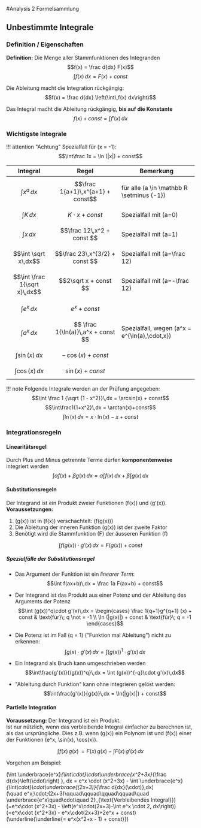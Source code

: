 #Analysis 2 Formelsammlung

## Unbestimmte Integrale

### Definition / Eigenschaften
**Definition:** Die Menge aller Stammfunktionen des Integranden
$$f(x) = \frac d{dx} F(x)$$
$$\int f(x)\,dx = F(x) + const$$

Die Ableitung macht die Integration rückgängig:
$$f(x) = \frac d{dx} \left(\int\,f(x) dx\right)$$

Das Integral macht die Ableitung rückgängig, **bis auf die Konstante**
$$f(x) + const = \int f'(x)\,dx$$

### Wichtigste Integrale

!!! attention "Achtung"
    Spezialfall für \(x = -1\):
    $$\int\frac 1x = \ln (|x|) + const$$

Integral  |  Regel | Bemerkung 
--|---|--
 $$\int x^a\,dx$$ | $$\frac 1{a+1}\,x^{a+1} + const$$ | für alle \(a \in \mathbb R \setminus \{-1\}\)
  $$\int K\,dx$$ | $$K \cdot x + const $$  |  Spezialfall mit \(a=0\)
  $$\int x\,dx$$ | $$\frac 12\,x^2 + const $$  |  Spezialfall mit \(a=1\)
  $$\int \sqrt x\,dx$$ | $$\frac 23\,x^{3/2} + const $$ | Spezialfall mit \(a=\frac 12\)
  $$\int \frac 1{\sqrt x}\,dx$$ | $$2\sqrt x + const $$ | Spezialfall mit \(a=-\frac 12\) 
  $$\int e^x\,dx$$ | $$ e^x + const $$ |  
  $$\int a^x\,dx$$ | $$ \frac 1{\ln(a)}\,a^x + const $$ | Spezialfall, wegen \(a^x = e^{\ln(a)\,\cdot\,x}\)  
  $$\int \sin (x)\,dx$$ | $$ -\,\cos (x) + const $$ |  
  $$\int \cos (x)\,dx$$ | $$ \sin (x) + const $$ |
  
!!! note
    Folgende Integrale werden an der Prüfung angegeben:
    $$\int \frac 1 {\sqrt {1 - x^2}}\,dx = \arcsin(x) + const$$
    $$\int\frac1{1+x^2}\,dx = \arctan(x)+const$$
    $$\int\ln(x)\,dx = x\cdot\ln(x)-x+const$$

### Integrationsregeln
#### Linearitätsregel
Durch Plus und Minus getrennte Terme dürfen **komponentenweise** integriert werden
$$\int\alpha f(x)+\beta g(x)\,dx = \alpha\int f(x)\,dx+\beta\int g(x)\,dx$$

#### Substitutionsregeln
Der Integrand ist ein Produkt zweier Funktionen \(f(x)\) und \(g'(x)\).
**Voraussetzungen:**

1. \(g(x)\) ist in \(f(x)\) verschachtelt: \(f(g(x))\)
2. Die Ableitung der inneren Funktion \(g(x)\) ist der zweite Faktor
3. Benötigt wird die Stammfunktion \(F\) der äusseren Funktion \(f\)

$$\int f(g(x))\cdot g'(x)\,dx = F(g(x)) + const$$

##### Spezialfälle der Substitutionsregel

* Das Argument der Funktion ist ein *linearer Term*:
    $$\int f(ax+b)\,dx = \frac 1a F(ax+b) + const$$
* Der Integrand ist das Produkt aus einer Potenz und der Ableitung des Arguments der Potenz
$$\int (g(x))^q\cdot g'(x)\,dx = \begin{cases} \frac 1{q+1}g^{q+1} (x) + const & \text{für}\; q \not = -1 \\ \ln (|g(x)|) + const & \text{für}\; q = -1 \end{cases}$$

* Die Potenz ist im Fall \(q = 1\) ("Funktion mal Ableitung") nicht zu erkennen:
    $$\int g(x)\cdot g'(x)\,dx = \int (g(x))^1\cdot g'(x)\, dx$$
* Ein Integrand als Bruch kann umgeschrieben werden
    $$\int\frac{g'(x)}{(g(x))^q}\,dx = \int (g(x))^{-q}\cdot g'(x)\,dx$$
* "Ableitung durch Funktion" kann ohne integrieren gelöst werden:
    $$\int\frac{g'(x)}{g(x)}\,dx = \ln(|g(x)|) + const$$
    
#### Partielle Integration
**Voraussetzung:** Der Integrand ist ein Produkt.  
Ist nur nützlich, wenn das verbleibende Integral einfacher zu berechnen ist, als das ursprüngliche. Dies z.B. wenn \(g(x)\) ein Polynom ist und \(f(x)\) einer der Funktionen \(e^x, \sin(x), \cos(x)\).

$$\int f(x)\,g(x)\, = F(x)\,g(x) - \int F(x)\,g'(x)\, dx$$

Vorgehen am Beispiel:

\(\int \underbrace{e^x}_{\int\cdot}\cdot\underbrace{x^2+3x}_{\frac d{dx}\left(\cdot\right) }\, dx = e^x \cdot (x^2+3x) - \int \underbrace{e^x}_{\int\cdot}\cdot\underbrace{(2x+3)}_{\frac d{dx}(\cdot)}\,dx\)  
\(\quad e^x\;\cdot\;(2x+3)\qquad\qquad\qquad\qquad\quad \underbrace{e^x\quad\cdot\quad 2}_{\text{Verbleibendes Integral}}\)  
\(=e^x\cdot (x^2+3x) - \left(e^x\cdot(2x+3)-\int e^x \cdot 2\, dx\right)\)  
\(=e^x\cdot (x^2+3x) - e^x\cdot(2x+3)+2e^x + const\)  
\(\underline{\underline{= e^x(x^2+x - 1) + const}}\)
